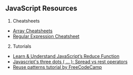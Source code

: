 ## JavaScript Resources

1. Cheatsheets
* [Array Cheatsheets](https://www.shortcutfoo.com/app/dojos/javascript-arrays/cheatsheet)
* [Regular Expression Cheatsheet](http://web.mit.edu/hackl/www/lab/turkshop/slides/regex-cheatsheet.pdf)
2. Tutorials
* [Learn & Understand JavaScript’s Reduce Function](https://codeburst.io/learn-understand-javascripts-reduce-function-b2b0406efbdc)
* [Javascript's three dots ( ... ): Spread vs rest operators](https://scotch.io/bar-talk/javascripts-three-dots-spread-vs-rest-operators543)
* [Reuse patterns tutorial by FreeCodeCamp](https://forum.freecodecamp.org/t/freecodecamp-challenge-guide-reuse-patterns-using-capture-groups/301364)
